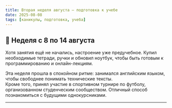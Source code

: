 ```yaml
---
title: Вторая неделя августа — подготовка к учебе
date: 2025-08-08
tags: [каникулы, подготовка, учеба]
---
```


## 📌 Неделя с 8 по 14 августа

Хотя занятия ещё не начались, настроение уже предучебное. Купил необходимые тетради, ручки и обновил ноутбук, чтобы быть готовым к программированию и онлайн-лекциям.  

Эта неделя прошла в спокойном ритме: занимался английским языком, чтобы свободнее понимать технические тексты.  
Кроме того, принял участие в спортивном турнире по футболу, организованном студенческим сообществом. Отличный способ познакомиться с будущими однокурсниками.

---
